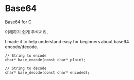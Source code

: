 # Base64
Base64 for C

이해하기 쉽게 주석처리.

I made it to help understand easy for beginners about base64 encode/decode.

```
// String to encode
char* base_encode(const char* plain);

// String to decode
char* base_decode(const char* encoded);
```

